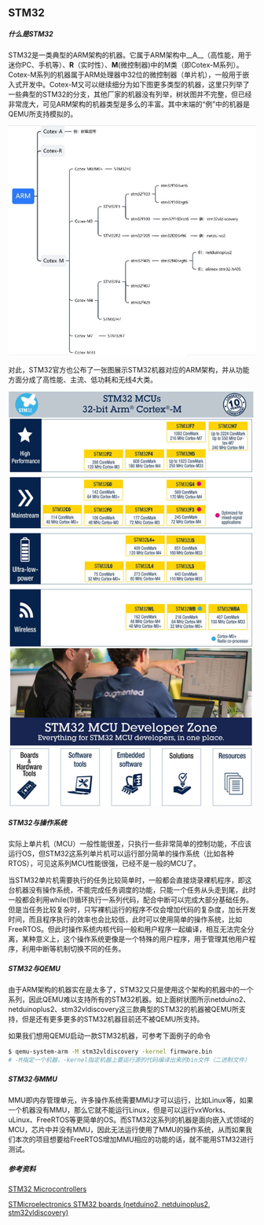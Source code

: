 ## STM32

##### 什么是STM32

STM32是一类典型的ARM架构的机器。它属于ARM架构中__A__（高性能，用于迷你PC、手机等）、__R__（实时性）、__M__(微控制器)中的M类（即Cotex-M系列）。Cotex-M系列的机器属于ARM处理器中32位的微控制器（单片机），一般用于嵌入式开发中。Cotex-M又可以继续细分为如下图更多类型的机器，这里只列举了一些典型的STM32的分支，其他厂家的机器没有列举，树状图并不完整，但已经非常庞大，可见ARM架构的机器类型是多么的丰富。其中末端的“例”中的机器是QEMU所支持模拟的。

<img src="1.jpg" width="700">

对此，STM32官方也公布了一张图展示STM32机器对应的ARM架构，并从功能方面分成了高性能、主流、低功耗和无线4大类。

<img src="2.jpg" width="500">

##### STM32与操作系统

实际上单片机（MCU）一般性能很差，只执行一些非常简单的控制功能，不应该运行OS，但STM32这系列单片机可以运行部分简单的操作系统（比如各种RTOS），可见这系列MCU性能很强，已经不是一般的MCU了。

当STM32单片机需要执行的任务比较简单时，一般都会直接烧录裸机程序，即这台机器没有操作系统，不能完成任务调度的功能，只能一个任务从头走到尾，此时一般都会利用while(1)循环执行一系列代码，配合中断可以完成大部分基础任务。但是当任务比较复杂时，只写裸机运行的程序不仅会增加代码的复杂度，加长开发时间，而且程序执行的效率也会比较低，此时可以使用简单的操作系统，比如FreeRTOS。但此时操作系统内核代码一般和用户程序一起编译，相互无法完全分离，某种意义上，这个操作系统更像是一个特殊的用户程序，用于管理其他用户程序，利用中断等机制切换不同的任务。

##### STM32与QEMU

由于ARM架构的机器实在是太多了，STM32又只是使用这个架构的机器中的一个系列，因此QEMU难以支持所有的STM32机器。如上面树状图所示netduino2、netduinoplus2、stm32vldiscovery这三款典型的STM32的机器被QEMU所支持，但是还有更多更多的STM32机器目前还不被QEMU所支持。

如果我们想用QEMU启动一款STM32机器，可参考下面例子的命令

```bash
$ qemu-system-arm -M stm32vldiscovery -kernel firmware.bin 
# -M指定一个机器，-kernel指定机器上要运行源的代码编译出来的bin文件（二进制文件）
```

##### STM32与MMU

MMU即内存管理单元，许多操作系统需要MMU才可以运行，比如Linux等，如果一个机器没有MMU，那么它就不能运行Linux，但是可以运行vxWorks、uLinux、FreeRTOS等更简单的OS。而STM32这系列的机器是面向嵌入式领域的MCU，芯片中并没有MMU，因此无法运行使用了MMU的操作系统，从而如果我们本次的项目想要给FreeRTOS增加MMU相应的功能的话，就不能用STM32进行测试。



##### 参考资料

[STM32 Microcontrollers](https://www.st.com/en/microcontrollers-microprocessors/stm32-32-bit-arm-cortex-mcus.html)

[STMicroelectronics STM32 boards (netduino2, netduinoplus2, stm32vldiscovery)](https://www.qemu.org/docs/master/system/arm/stm32.html)